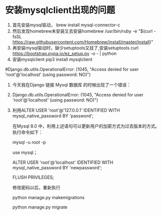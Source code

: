 # 安装mysqlclient出现的问题
1. 首先安装mysql驱动，
    brew install mysql-connector-c
2. 然后发现homebrew未安装又去安装homebrew
    /usr/bin/ruby -e "$(curl -fsSL https://raw.githubusercontent.com/Homebrew/install/master/install)"
3. 再安装mysql驱动时，缺少setuptools又挂了,安装setuptools
    curl https://bootstrap.pypa.io/ez_setup.py -o - | python
4. 安装mysqlclient
    pip3 install mysqlclient


#Django.db.utils.OperationalError: (1045, "Access denied for user 'root'@'localhost' (using password: NO)")
1. 今天我在Django 链接 Mysql 数据库 的时候出现了一个错误：

2. Django.db.utils.OperationalError: (1045, "Access denied for user 'root'@'localhost' (using password: NO)")
3. 利用ALTER USER 'root'@'127.0.0.1' IDENTIFIED WITH mysql_native_password BY 'password';

    在Mysql 8.0 中，利用上述语句可以更新用户的加密方式为过去版本的方式。执行命令如下：

    mysql -u root -p

    use mysql；

    ALTER USER 'root'@'localhost' IDENTIFIED WITH mysql_native_password BY 'newpassword'; 

    FLUSH PRIVILEGES; 

    修改密码以后，重新执行

    python manage.py makemigrations

    python manage.py migrate

